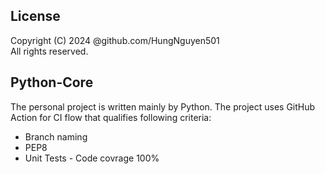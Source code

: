 License
---

Copyright (C) 2024 @github.com/HungNguyen501<br>
All rights reserved.

Python-Core
---

The personal project is written mainly by Python. The project uses GitHub Action for CI flow that qualifies following criteria:
- Branch naming
- PEP8
- Unit Tests - Code covrage 100%
